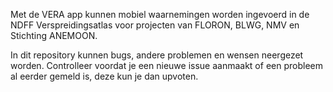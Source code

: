 Met de VERA app kunnen mobiel waarnemingen worden ingevoerd in de NDFF Verspreidingsatlas voor projecten van FLORON, BLWG, NMV en Stichting ANEMOON.

In dit repository kunnen bugs, andere problemen en wensen neergezet worden.
Controlleer voordat je een nieuwe issue aanmaakt of een probleem al eerder gemeld is, deze kun je dan upvoten.
